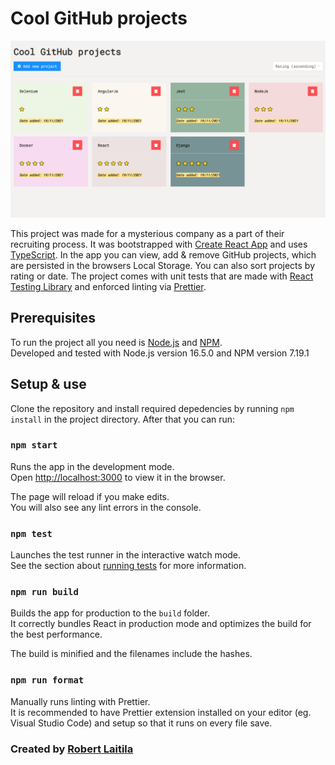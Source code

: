 # Cool GitHub projects

![Picture of project](./project-pic.png)

This project was made for a mysterious company as a part of their recruiting process. It was bootstrapped with [Create React App](https://github.com/facebook/create-react-app) and uses [TypeScript](https://www.typescriptlang.org/). In the app you can view, add & remove GitHub projects, which are persisted in the browsers Local Storage. You can also sort projects by rating or date. The project comes with unit tests that are made with [React Testing Library](https://testing-library.com/docs/react-testing-library/intro/) and enforced linting via [Prettier](https://prettier.io/).

## Prerequisites

To run the project all you need is [Node.js](https://nodejs.org/) and [NPM](https://www.npmjs.com/).\
Developed and tested with Node.js version 16.5.0 and NPM version 7.19.1

## Setup & use

Clone the repository and install required depedencies by running `npm install` in the project directory. After that you can run:

### `npm start`

Runs the app in the development mode.\
Open [http://localhost:3000](http://localhost:3000) to view it in the browser.

The page will reload if you make edits.\
You will also see any lint errors in the console.

### `npm test`

Launches the test runner in the interactive watch mode.\
See the section about [running tests](https://facebook.github.io/create-react-app/docs/running-tests) for more information.

### `npm run build`

Builds the app for production to the `build` folder.\
It correctly bundles React in production mode and optimizes the build for the best performance.

The build is minified and the filenames include the hashes.

### `npm run format`

Manually runs linting with Prettier.\
It is recommended to have Prettier extension installed on your editor (eg. Visual Studio Code) and setup so that it runs on every file save.

### Created by [Robert Laitila](https://github.com/goebers)
